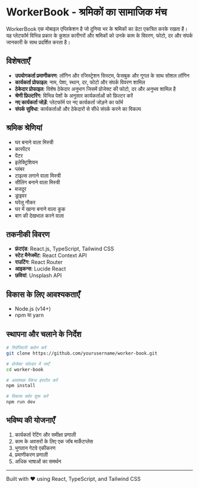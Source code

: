 #  WorkerBook - श्रमिकों का सामाजिक मंच

WorkerBook एक मोबाइल एप्लिकेशन है जो दुनिया भर के श्रमिकों का डेटा एकत्रित करके रखता है। यह प्लेटफॉर्म विभिन्न प्रकार के कुशल कारीगरों और श्रमिकों को उनके काम के विवरण, फोटो, दर और संपर्क जानकारी के साथ प्रदर्शित करता है।

## विशेषताएँ

- **उपयोगकर्ता प्रमाणीकरण**: लॉगिन और रजिस्ट्रेशन सिस्टम, फेसबुक और गूगल के साथ सोशल लॉगिन
- **कार्यकर्ता प्रोफाइल**: नाम, पेशा, स्थान, दर, फोटो और संपर्क विवरण शामिल
- **ठेकेदार प्रोफाइल**: विशेष ठेकेदार अनुभाग जिसमें प्रोजेक्ट की फोटो, दर और अनुभव शामिल है
- **श्रेणी फ़िल्टरिंग**: विभिन्न पेशों के अनुसार कार्यकर्ताओं को फ़िल्टर करें
- **नए कार्यकर्ता जोड़ें**: प्लेटफॉर्म पर नए कार्यकर्ता जोड़ने का फॉर्म
- **संपर्क सुविधा**: कार्यकर्ताओं और ठेकेदारों से सीधे संपर्क करने का विकल्प

## श्रमिक श्रेणियां

- घर बनाने वाला मिस्त्री
- कारपेंटर
- पेंटर
- इलेक्ट्रिशियन
- प्लंबर
- टाइल्स लगाने वाला मिस्त्री
- सीलिंग बनाने वाला मिस्त्री
- मजदूर
- ड्राइवर
- घरेलू नौकर
- घर में खाना बनाने वाला कुक
- बाग की देखभाल करने वाला

## तकनीकी विवरण

- **फ्रंटएंड**: React.js, TypeScript, Tailwind CSS
- **स्टेट मैनेजमेंट**: React Context API
- **राउटिंग**: React Router
- **आइकन्स**: Lucide React
- **छवियां**: Unsplash API

## विकास के लिए आवश्यकताएँ

- Node.js (v14+)
- npm या yarn

## स्थापना और चलाने के निर्देश

```bash
# रिपॉजिटरी क्लोन करें
git clone https://github.com/yourusername/worker-book.git

# प्रोजेक्ट फोल्डर में जाएँ
cd worker-book

# आवश्यक पैकेज इंस्टॉल करें
npm install

# विकास सर्वर शुरू करें
npm run dev
```

## भविष्य की योजनाएँ

1. कार्यकर्ता रेटिंग और समीक्षा प्रणाली
2. काम के अवसरों के लिए एक जॉब मार्केटप्लेस
3. भुगतान गेटवे एकीकरण
4. प्रमाणीकरण प्रणाली
5. अधिक भाषाओं का समर्थन

---

Built with ❤️ using React, TypeScript, and Tailwind CSS
 
